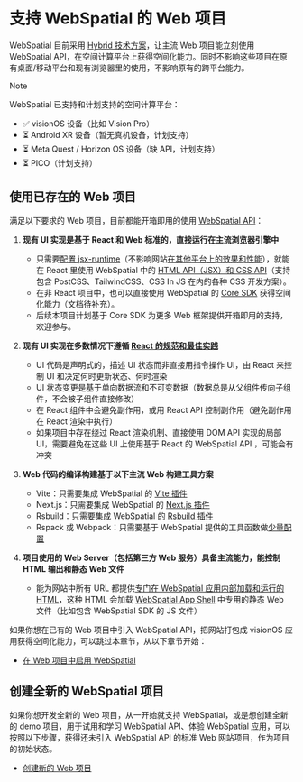 
# 支持 WebSpatial 的 Web 项目

WebSpatial 目前采用 [Hybrid 技术方案]()，让主流 Web 项目能立刻使用 WebSpatial API，在空间计算平台上获得空间化能力。同时不影响这些项目在原有桌面/移动平台和现有浏览器里的使用，不影响原有的跨平台能力。

> [!NOTE]
> WebSpatial 已支持和计划支持的空间计算平台：
> - ✅ visionOS 设备（比如 Vision Pro）
> - ⏳ Android XR 设备（暂无真机设备，计划支持）
> - ⏳ Meta Quest / Horizon OS 设备（缺 API，计划支持）
> - ⏳ PICO（计划支持）

## 使用已存在的 Web 项目

满足以下要求的 Web 项目，目前都能开箱即用的使用 [WebSpatial API]()：

1. **现有 UI 实现是基于 React 和 Web 标准的，直接运行在主流浏览器引擎中**
   - 只需要[配置 jsx-runtime]()（不影响网站[在其他平台上的效果和性能]()），就能在 React 里使用 WebSpatial 中的 [HTML API（JSX）和 CSS API]()（支持包含 PostCSS、TailwindCSS、CSS In JS 在内的各种 CSS 开发方案）。
   - 在非 React 项目中，也可以直接使用 WebSpatial 的 [Core SDK]() 获得空间化能力（文档待补充）。
   - 后续本项目计划基于 Core SDK 为更多 Web 框架提供开箱即用的支持，欢迎参与。

2. **现有 UI 实现在多数情况下遵循 [React 的规范和最佳实践]()**
   - UI 代码是声明式的，描述 UI 状态而非直接用指令操作 UI，由 React 来控制 UI 和决定何时更新状态、何时渲染
   - UI 状态变更是基于单向数据流和不可变数据（数据总是从父组件传向子组件，不会被子组件直接修改）
   - 在 React 组件中会避免副作用，或用 React API 控制副作用（避免副作用在 React 渲染中执行）
   - 如果项目中存在绕过 React 渲染机制、直接使用 DOM API 实现的局部 UI，需要避免在这些 UI 上使用基于 React 的 WebSpatial API ，可能会有冲突

3. **Web 代码的编译构建基于以下主流 Web 构建工具方案**
   - Vite：只需要集成 WebSpatial 的 [Vite 插件]()
   - Next.js：只需要集成 WebSpatial 的 [Next.js 插件]()
   - Rsbuild：只需要集成 WebSpatial 的 [Rsbuild 插件]()
   - Rspack 或 Webpack：只需要基于 WebSpatial 提供的工具函数做[少量配置]()

4. **项目使用的 Web Server（包括第三方 Web 服务）具备主流能力，能控制 HTML 输出和静态 Web 文件**
   - 能为网站中所有 URL 都提供[专门在 WebSpatial 应用内部加载和运行的 HTML]()，这种 HTML 会加载 [WebSpatial App Shell]() 中专用的静态 Web 文件（比如包含 WebSpatial SDK 的 JS 文件）

如果你想在已有的 Web 项目中引入 WebSpatial API，把网站打包成 visionOS 应用获得空间化能力，可以跳过本章节，从以下章节开始：

- [在 Web 项目中启用 WebSpatial](enabling-webspatial-in-web-projects/README.md)

## 创建全新的 WebSpatial 项目

如果你想开发全新的 Web 项目，从一开始就支持 WebSpatial，或是想创建全新的 demo 项目，用于试用和学习 WebSpatial API、体验 WebSpatial 应用，可以按照以下步骤，获得还未引入 WebSpatial API 的标准 Web 网站项目，作为项目的初始状态。

- [创建新的 Web 项目](web-projects-that-support-webspatial/creating-new-web-projects.md)
